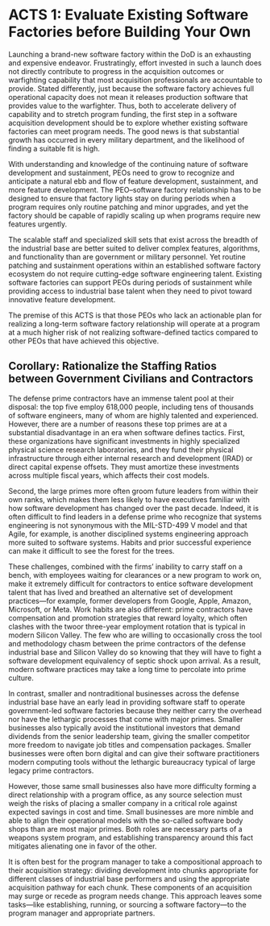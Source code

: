 # ACTS 1: Evaluate Existing Software Factories before Building Your Own
Launching a brand-new software factory within the DoD is an exhausting and expensive endeavor. Frustratingly, effort 
invested in such a launch does not directly contribute to progress in the acquisition outcomes or warfighting capability 
that most acquisition professionals are accountable to provide. Stated differently, just because the software factory 
achieves full operational capacity does not mean it releases production software that provides value to the warfighter. 
Thus, both to accelerate delivery of capability and to stretch program funding, the first step in a software acquisition 
development should be to explore whether existing software factories can meet program needs. The good news is that 
substantial growth has occurred in every military department, and the likelihood of finding a suitable fit is high.

With understanding and knowledge of the continuing nature of software development and sustainment, PEOs need to grow to 
recognize and anticipate a natural ebb and flow of feature development, sustainment, and more feature development. The 
PEO–software factory relationship has to be designed to ensure that factory lights stay on during periods when a program 
requires only routine patching and minor upgrades, and yet the factory should be capable of rapidly scaling up when 
programs require new features urgently.

The scalable staff and specialized skill sets that exist across the breadth of the industrial base are better suited to 
deliver complex features, algorithms, and functionality than are government or military personnel. Yet routine patching 
and sustainment operations within an established software factory ecosystem do not require cutting-edge software 
engineering talent. Existing software factories can support PEOs during periods of sustainment while providing access 
to industrial base talent when they need to pivot toward innovative feature development.

The premise of this ACTS is that those PEOs who lack an actionable plan for realizing a long-term software factory 
relationship will operate at a program at a much higher risk of not realizing software-defined tactics compared to other 
PEOs that have achieved this objective.

## Corollary: Rationalize the Staffing Ratios between Government Civilians and Contractors
The defense prime contractors have an immense talent pool at their disposal: the top five employ 618,000 people, 
including tens of thousands of software engineers, many of whom are highly talented and experienced. However, there are 
a number of reasons these top primes are at a substantial disadvantage in an era when software defines tactics. First, 
these organizations have significant investments in highly specialized physical science research laboratories, and they 
fund their physical infrastructure through either internal research and development (IRAD) or direct capital expense 
offsets. They must amortize these investments across multiple fiscal years, which affects their cost models.

Second, the large primes more often groom future leaders from within their own ranks, which makes them less likely to 
have executives familiar with how software development has changed over the past decade. Indeed, it is often difficult 
to find leaders in a defense prime who recognize that systems engineering is not synonymous with the MIL-STD-499 V 
model and that Agile, for example, is another disciplined systems engineering approach more suited to software systems. 
Habits and prior successful experience can make it difficult to see the forest for the trees.

These challenges, combined with the firms’ inability to carry staff on a bench, with employees waiting for clearances 
or a new program to work on, make it extremely difficult for contractors to entice software development talent that has 
lived and breathed an alternative set of development practices—for example, former developers from Google, Apple, 
Amazon, Microsoft, or Meta. Work habits are also different: prime contractors have compensation and promotion 
strategies that reward loyalty, which often clashes with the twoor three-year employment rotation that is typical in 
modern Silicon Valley. The few who are willing to occasionally cross the tool and methodology chasm between the prime 
contractors of the defense industrial base and Silicon Valley do so knowing that they will have to fight a software 
development equivalency of septic shock upon arrival. As a result, modern software practices may take a long time to 
percolate into prime culture.

In contrast, smaller and nontraditional businesses across the defense industrial base have an early lead in providing 
software staff to operate government-led software factories because they neither carry the overhead nor have the 
lethargic processes that come with major primes. Smaller businesses also typically avoid the institutional investors 
that demand dividends from the senior leadership team, giving the smaller competitor more freedom to navigate job 
titles and compensation packages. Smaller businesses were often born digital and can give their software practitioners 
modern computing tools without the lethargic bureaucracy typical of large legacy prime contractors.

However, those same small businesses also have more difficulty forming a direct relationship with a program office, 
as any source selection must weigh the risks of placing a smaller company in a critical role against expected savings 
in cost and time. Small businesses are more nimble and able to align their operational models with the so-called 
software body shops than are most major primes. Both roles are necessary parts of a weapons system program, and 
establishing transparency around this fact mitigates alienating one in favor of the other.

It is often best for the program manager to take a compositional approach to their acquisition strategy: dividing 
development into chunks appropriate for different classes of industrial base performers and using the appropriate 
acquisition pathway for each chunk. These components of an acquisition may surge or recede as program needs change. 
This approach leaves some tasks—like establishing, running, or sourcing a software factory—to the program manager and 
appropriate partners.
